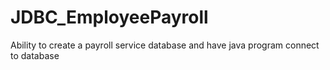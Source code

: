 # JDBC_EmployeePayroll

Ability to create a payroll service database and have java program connect to database
